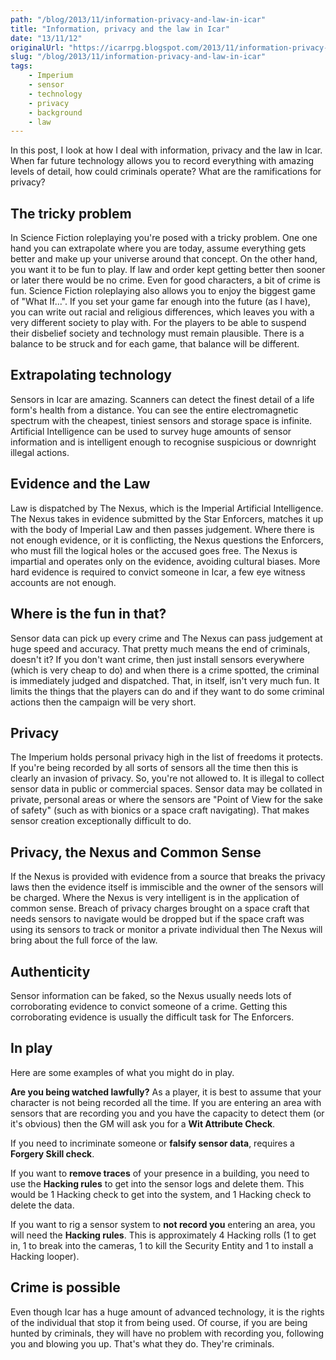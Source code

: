```yaml
---
path: "/blog/2013/11/information-privacy-and-law-in-icar"
title: "Information, privacy and the law in Icar"
date: "13/11/12"
originalUrl: "https://icarrpg.blogspot.com/2013/11/information-privacy-and-law-in-icar.html"
slug: "/blog/2013/11/information-privacy-and-law-in-icar"
tags:
    - Imperium
    - sensor
    - technology
    - privacy
    - background
    - law
---
```

In this post, I look at how I deal with information, privacy and the law in Icar. When far future technology allows you to record everything with amazing levels of detail, how could criminals operate? What are the ramifications for privacy?   

## The tricky problem

In Science Fiction roleplaying you're posed with a tricky problem. One one hand you can extrapolate where you are today, assume everything gets better and make up your universe around that concept. On the other hand, you want it to be fun to play. If law and order kept getting better then sooner or later there would be no crime. Even for good characters, a bit of crime is fun.  Science Fiction roleplaying also allows you to enjoy the biggest game of "What If...". If you set your game far enough into the future (as I have), you can write out racial and religious differences, which leaves you with a very different society to play with. For the players to be able to suspend their disbelief society and technology must remain plausible. There is a balance to be struck and for each game, that balance will be different.  

## Extrapolating technology

Sensors in Icar are amazing. Scanners can detect the finest detail of a life form's health from a distance. You can see the entire electromagnetic spectrum with the cheapest, tiniest sensors and storage space is infinite. Artificial Intelligence can be used to survey huge amounts of sensor information and is intelligent enough to recognise suspicious or downright illegal actions.   

## Evidence and the Law

Law is dispatched by The Nexus, which is the Imperial Artificial Intelligence. The Nexus takes in evidence submitted by the Star Enforcers, matches it up with the body of Imperial Law and then passes judgement. Where there is not enough evidence, or it is conflicting, the Nexus questions the Enforcers, who must fill the logical holes or the accused goes free. The Nexus is impartial and operates only on the evidence, avoiding cultural biases. More hard evidence is required to convict someone in Icar, a few eye witness accounts are not enough.  

## Where is the fun in that?

Sensor data can pick up every crime and The Nexus can pass judgement at huge speed and accuracy. That pretty much means the end of criminals, doesn't it? If you don't want crime, then just install sensors everywhere (which is very cheap to do) and when there is a crime spotted, the criminal is immediately judged and dispatched. That, in itself, isn't very much fun. It limits the things that the players can do and if they want to do some criminal actions then the campaign will be very short.  

## Privacy

The Imperium holds personal privacy high in the list of freedoms it protects. If you're being recorded by all sorts of sensors all the time then this is clearly an invasion of privacy. So, you're not allowed to. It is illegal to collect sensor data in public or commercial spaces. Sensor data may be collated in private, personal areas or where the sensors are "Point of View for the sake of safety" (such as with bionics or a space craft navigating). That makes sensor creation exceptionally difficult to do.  

## Privacy, the Nexus and Common Sense

If the Nexus is provided with evidence from a source that breaks the privacy laws then the evidence itself is immiscible and the owner of the sensors will be charged. Where the Nexus is very intelligent is in the application of common sense. Breach of privacy charges brought on a space craft that needs sensors to navigate would be dropped but if the space craft was using its sensors to track or monitor a private individual then The Nexus will bring about the full force of the law.  

## Authenticity

Sensor information can be faked, so the Nexus usually needs lots of corroborating evidence to convict someone of a crime. Getting this corroborating evidence is usually the difficult task for The Enforcers.   

## In play

Here are some examples of what you might do in play.  

**Are you being watched lawfully?** As a player, it is best to assume that your character is not being recorded all the time. If you are entering an area with sensors that are recording you and you have the capacity to detect them (or it's obvious) then the GM will ask you for a **Wit Attribute Check**.  

If you need to incriminate someone or **falsify sensor data**, requires a **Forgery Skill check**.  

If you want to **remove traces** of your presence in a building, you need to use the **Hacking rules** to get into the sensor logs and delete them. This would be 1 Hacking check to get into the system, and 1 Hacking check to delete the data.  

If you want to rig a sensor system to **not record you** entering an area, you will need the **Hacking rules**. This is approximately 4 Hacking rolls (1 to get in, 1 to break into the cameras, 1 to kill the Security Entity and 1 to install a Hacking looper).  

## Crime is possible

Even though Icar has a huge amount of advanced technology, it is the rights of the individual that stop it from being used. Of course, if you are being hunted by criminals, they will have no problem with recording you, following you and blowing you up. That's what they do. They're criminals.